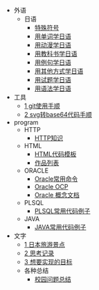 * 外语
    * 日语
        * [特殊符号](/外语/日语/特殊符号.md)
        * [用单词学日语](/外语/日语/用单词学日语.md)
        * [用动漫学日语](/外语/日语/用动漫学日语.md)
        * [用教科书学日语](/外语/日语/用教科书学日语.md)
        * [用例句学日语](/外语/日语/用例句学日语.md)
        * [用其他方式学日语](/外语/日语/用其他方式学日语.md)
        * [用试题学日语](/外语/日语/用试题学日语.md)
        * [用语法学日语](/外语/日语/用语法学日语.md)
* 工具
    * [1 git使用手顺](/tools/1.md)
    * [2 svg转base64代码手顺](/tools/2.md)
* program
    * HTTP
        * [HTTP知识](/program/http/HTTP知识.md)
    * HTML
        * [HTML代码模板](/program/html/实例/HTML代码模板.md)
        * [作品列表](https://sakura-jikage.github.io/notebookhtmlproject/index.html)
    * ORACLE
        * [Oracle常用命令](/program/oracle/Oracle常用命令.md)
        * [Oracle OCP](/program/oracle/Oracle_OCP.md)
        * [Oracle 概念文档](/program/oracle/Oracle数据库概念文档_中文版.md)
    * PLSQL
        * [PLSQL常用代码例子](/program/plsql/PLSQL常用代码例子.md)
    * JAVA
        * [JAVA常用代码例子](/program/java/JAVA常用代码例子.md)
* 文字
    * [1 日本旅游景点](/文字/日本旅游景点.md)
    * [2 思考记录](/文字/思考记录.md)
    * [3 想要实现的目标](/文字/想要实现的目标.md)
    * 各种总结
      * [校园问题总结](/文字/总结/校园问题总结.md)
